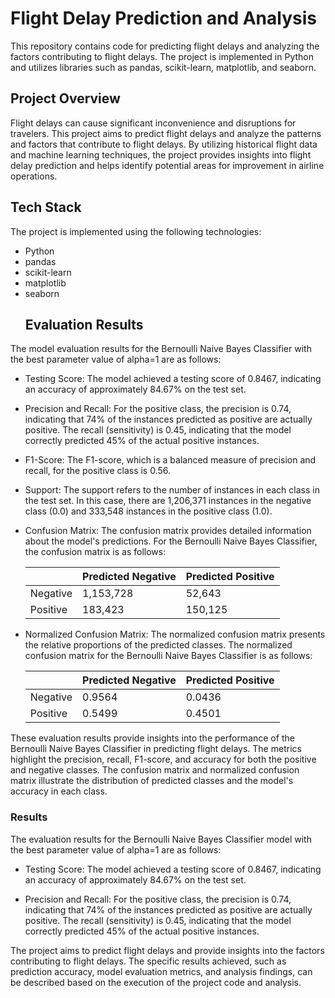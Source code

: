 # Flight Delay Prediction and Analysis

This repository contains code for predicting flight delays and analyzing the factors contributing to flight delays. The project is implemented in Python and utilizes libraries such as pandas, scikit-learn, matplotlib, and seaborn. 

## Project Overview
Flight delays can cause significant inconvenience and disruptions for travelers. This project aims to predict flight delays and analyze the patterns and factors that contribute to flight delays. By utilizing historical flight data and machine learning techniques, the project provides insights into flight delay prediction and helps identify potential areas for improvement in airline operations.

## Tech Stack
The project is implemented using the following technologies:
- Python
- pandas
- scikit-learn
- matplotlib
- seaborn
  ## Evaluation Results

The model evaluation results for the Bernoulli Naive Bayes Classifier with the best parameter value of alpha=1 are as follows:

- Testing Score: The model achieved a testing score of 0.8467, indicating an accuracy of approximately 84.67% on the test set.

- Precision and Recall: For the positive class, the precision is 0.74, indicating that 74% of the instances predicted as positive are actually positive. The recall (sensitivity) is 0.45, indicating that the model correctly predicted 45% of the actual positive instances.

- F1-Score: The F1-score, which is a balanced measure of precision and recall, for the positive class is 0.56.

- Support: The support refers to the number of instances in each class in the test set. In this case, there are 1,206,371 instances in the negative class (0.0) and 333,548 instances in the positive class (1.0).

- Confusion Matrix: The confusion matrix provides detailed information about the model's predictions. For the Bernoulli Naive Bayes Classifier, the confusion matrix is as follows:

    |            | Predicted Negative | Predicted Positive |
    |------------|--------------------|--------------------|
    | Negative   | 1,153,728          | 52,643             |
    | Positive   | 183,423            | 150,125            |

- Normalized Confusion Matrix: The normalized confusion matrix presents the relative proportions of the predicted classes. The normalized confusion matrix for the Bernoulli Naive Bayes Classifier is as follows:

    |            | Predicted Negative | Predicted Positive |
    |------------|--------------------|--------------------|
    | Negative   | 0.9564             | 0.0436             |
    | Positive   | 0.5499             | 0.4501             |

These evaluation results provide insights into the performance of the Bernoulli Naive Bayes Classifier in predicting flight delays. The metrics highlight the precision, recall, F1-score, and accuracy for both the positive and negative classes. The confusion matrix and normalized confusion matrix illustrate the distribution of predicted classes and the model's accuracy in each class.


### Results
The evaluation results for the Bernoulli Naive Bayes Classifier model with the best parameter value of alpha=1 are as follows:

- Testing Score: The model achieved a testing score of 0.8467, indicating an accuracy of approximately 84.67% on the test set.

- Precision and Recall: For the positive class, the precision is 0.74, indicating that 74% of the instances predicted as positive are actually positive. The recall (sensitivity) is 0.45, indicating that the model correctly predicted 45% of the actual positive instances.

The project aims to predict flight delays and provide insights into the factors contributing to flight delays. The specific results achieved, such as prediction accuracy, model evaluation metrics, and analysis findings, can be described based on the execution of the project code and analysis.




